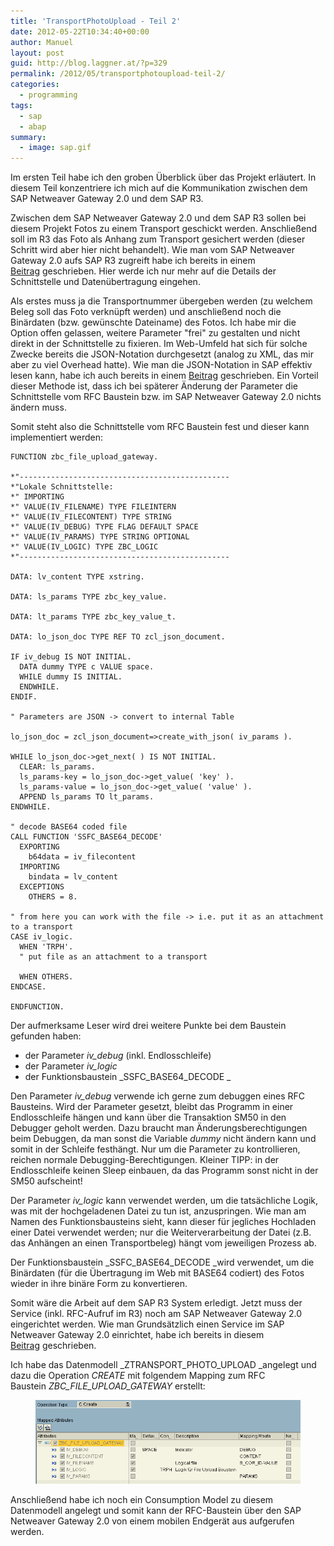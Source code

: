```yaml
---
title: 'TransportPhotoUpload - Teil 2'
date: 2012-05-22T10:34:40+00:00
author: Manuel
layout: post
guid: http://blog.laggner.at/?p=329
permalink: /2012/05/transportphotoupload-teil-2/
categories:
  - programming
tags:
  - sap
  - abap
summary:
  - image: sap.gif
---
```

Im ersten Teil habe ich den groben Überblick über das Projekt erläutert. In diesem Teil konzentriere ich mich auf die Kommunikation zwischen dem SAP Netweaver Gateway 2.0 und dem SAP R3.

Zwischen dem SAP Netweaver Gateway 2.0 und dem SAP R3 sollen bei diesem Projekt Fotos zu einem Transport geschickt werden. Anschließend soll im R3 das Foto als Anhang zum Transport gesichert werden (dieser Schritt wird aber hier nicht behandelt). Wie man vom SAP Netweaver Gateway 2.0 aufs SAP R3 zugreift habe ich bereits in einem [Beitrag](/2012/01/sap-netweaver-gateway-2-0) geschrieben. Hier werde ich nur mehr auf die Details der Schnittstelle und Datenübertragung eingehen.

Als erstes muss ja die Transportnummer übergeben werden (zu welchem Beleg soll das Foto verknüpft werden) und anschließend noch die Binärdaten (bzw. gewünschte Dateiname) des Fotos. Ich habe mir die Option offen gelassen, weitere Parameter "frei" zu gestalten und nicht direkt in der Schnittstelle zu fixieren. Im Web-Umfeld hat sich für solche Zwecke bereits die JSON-Notation durchgesetzt (analog zu XML, das mir aber zu viel Overhead hatte). Wie man die JSON-Notation in SAP effektiv lesen kann, habe ich auch bereits in einem [Beitrag](/2012/05/json-datenformat-fur-sap) geschrieben. Ein Vorteil dieser Methode ist, dass ich bei späterer Änderung der Parameter die Schnittstelle vom RFC Baustein bzw. im SAP Netweaver Gateway 2.0 nichts ändern muss.

Somit steht also die Schnittstelle vom RFC Baustein fest und dieser kann implementiert werden:

```abap
FUNCTION zbc_file_upload_gateway.

*"-----------------------------------------------
*"Lokale Schnittstelle:
*" IMPORTING
*" VALUE(IV_FILENAME) TYPE FILEINTERN
*" VALUE(IV_FILECONTENT) TYPE STRING
*" VALUE(IV_DEBUG) TYPE FLAG DEFAULT SPACE
*" VALUE(IV_PARAMS) TYPE STRING OPTIONAL
*" VALUE(IV_LOGIC) TYPE ZBC_LOGIC
*"-----------------------------------------------

DATA: lv_content TYPE xstring.

DATA: ls_params TYPE zbc_key_value.

DATA: lt_params TYPE zbc_key_value_t.

DATA: lo_json_doc TYPE REF TO zcl_json_document.

IF iv_debug IS NOT INITIAL.
  DATA dummy TYPE c VALUE space.
  WHILE dummy IS INITIAL.
  ENDWHILE.
ENDIF.

" Parameters are JSON -> convert to internal Table

lo_json_doc = zcl_json_document=>create_with_json( iv_params ).

WHILE lo_json_doc->get_next( ) IS NOT INITIAL.
  CLEAR: ls_params.
  ls_params-key = lo_json_doc->get_value( 'key' ).
  ls_params-value = lo_json_doc->get_value( 'value' ).
  APPEND ls_params TO lt_params.
ENDWHILE.

" decode BASE64 coded file
CALL FUNCTION 'SSFC_BASE64_DECODE'
  EXPORTING
    b64data = iv_filecontent
  IMPORTING
    bindata = lv_content
  EXCEPTIONS
    OTHERS = 8.

" from here you can work with the file -> i.e. put it as an attachment to a transport
CASE iv_logic.
  WHEN 'TRPH'.
  " put file as an attachment to a transport

  WHEN OTHERS.
ENDCASE.

ENDFUNCTION.
```

Der aufmerksame Leser wird drei weitere Punkte bei dem Baustein gefunden haben:

* der Parameter _iv_debug_ (inkl. Endlosschleife)
* der Parameter _iv_logic_
* der Funktionsbaustein _SSFC_BASE64_DECODE _

Den Parameter _iv_debug_ verwende ich gerne zum debuggen eines RFC Bausteins. Wird der Parameter gesetzt, bleibt das Programm in einer Endlosschleife hängen und kann über die Transaktion SM50 in den Debugger geholt werden. Dazu braucht man Änderungsberechtigungen beim Debuggen, da man sonst die Variable _dummy_ nicht ändern kann und somit in der Schleife festhängt. Nur um die Parameter zu kontrollieren, reichen normale Debugging-Berechtigungen. Kleiner TIPP: in der Endlosschleife keinen Sleep einbauen, da das Programm sonst nicht in der SM50 aufscheint!

Der Parameter _iv_logic_ kann verwendet werden, um die tatsächliche Logik, was mit der hochgeladenen Datei zu tun ist, anzuspringen. Wie man am Namen des Funktionsbausteins sieht, kann dieser für jegliches Hochladen einer Datei verwendet werden; nur die Weiterverarbeitung der Datei (z.B. das Anhängen an einen Transportbeleg) hängt vom jeweiligen Prozess ab.

Der Funktionsbaustein _SSFC_BASE64_DECODE _wird verwendet, um die Binärdaten (für die Übertragung im Web mit BASE64 codiert) des Fotos wieder in ihre binäre Form zu konvertieren.

Somit wäre die Arbeit auf dem SAP R3 System erledigt. Jetzt muss der Service (inkl. RFC-Aufruf im R3) noch am SAP Netweaver Gateway 2.0 eingerichtet werden. Wie man Grundsätzlich einen Service im SAP Netweaver Gateway 2.0 einrichtet, habe ich bereits in diesem [Beitrag](/2012/01/sap-netweaver-gateway-2-0) geschrieben.

Ich habe das Datenmodell _ZTRANSPORT_PHOTO_UPLOAD _angelegt und dazu die Operation _CREATE_ mit folgendem Mapping zum RFC Baustein _ZBC_FILE_UPLOAD_GATEWAY_ erstellt:

<figure><a href="/images/2012/05/mapping_file_upload.png"><img src="/images/2012/05/mapping_file_upload.png" alt="Gateway mapping"></a></figure>

Anschließend habe ich noch ein Consumption Model zu diesem Datenmodell angelegt und somit kann der RFC-Baustein über den SAP Netweaver Gateway 2.0 von einem mobilen Endgerät aus aufgerufen werden.
